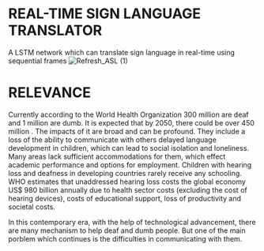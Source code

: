 # REAL-TIME SIGN LANGUAGE TRANSLATOR
A LSTM network which can translate sign language in real-time using sequential frames
![Refresh_ASL (1)](https://github.com/abin-k/real-time_sign_language_translator/assets/116078614/a7672e91-bfd9-4f66-aca2-b87f3f65f44c)

# RELEVANCE
Currently according to the World Health Organization 300 million are deaf and 1 million are dumb. It is expected that by 2050, there could be over 450 million .
The impacts of it are broad and can be profound. They include a loss of the ability to communicate with others delayed language development in children, which can
lead to social isolation and loneliness. Many areas lack sufficient accommodations for them, which effect academic performance and options for employment. Children
with hearing loss and deafness in developing countries rarely receive any schooling. WHO estimates that unaddressed hearing loss costs the global economy US$ 980 
billion annually due to health sector costs (excluding the cost of hearing devices), costs of educational support, loss of productivity and societal costs. 

In this contemporary era, with the help of technological advancement, there are many mechanism to help deaf and dumb people. But one of the main porblem which
continues is the difficulties in communicating with them.
